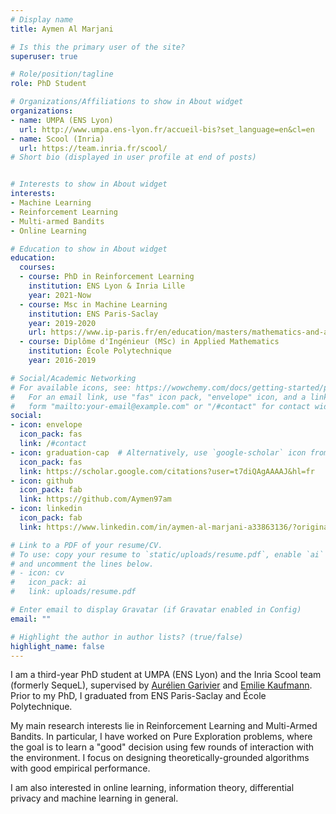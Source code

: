```yaml
---
# Display name
title: Aymen Al Marjani

# Is this the primary user of the site?
superuser: true

# Role/position/tagline
role: PhD Student

# Organizations/Affiliations to show in About widget
organizations:
- name: UMPA (ENS Lyon) 
  url: http://www.umpa.ens-lyon.fr/accueil-bis?set_language=en&cl=en
- name: Scool (Inria)
  url: https://team.inria.fr/scool/
# Short bio (displayed in user profile at end of posts)


# Interests to show in About widget
interests:
- Machine Learning
- Reinforcement Learning
- Multi-armed Bandits
- Online Learning

# Education to show in About widget
education:
  courses:
  - course: PhD in Reinforcement Learning
    institution: ENS Lyon & Inria Lille
    year: 2021-Now
  - course: Msc in Machine Learning
    institution: ENS Paris-Saclay
    year: 2019-2020
    url: https://www.ip-paris.fr/en/education/masters/mathematics-and-applications-program/master-year-2-mathematics-vision-learning
  - course: Diplôme d'Ingénieur (MSc) in Applied Mathematics
    institution: École Polytechnique
    year: 2016-2019

# Social/Academic Networking
# For available icons, see: https://wowchemy.com/docs/getting-started/page-builder/#icons
#   For an email link, use "fas" icon pack, "envelope" icon, and a link in the
#   form "mailto:your-email@example.com" or "/#contact" for contact widget.
social:
- icon: envelope
  icon_pack: fas
  link: /#contact
- icon: graduation-cap  # Alternatively, use `google-scholar` icon from `ai` icon pack
  icon_pack: fas
  link: https://scholar.google.com/citations?user=t7diQAgAAAAJ&hl=fr
- icon: github
  icon_pack: fab
  link: https://github.com/Aymen97am
- icon: linkedin
  icon_pack: fab
  link: https://www.linkedin.com/in/aymen-al-marjani-a33863136/?originalSubdomain=fr

# Link to a PDF of your resume/CV.
# To use: copy your resume to `static/uploads/resume.pdf`, enable `ai` icons in `params.toml`, 
# and uncomment the lines below.
# - icon: cv
#   icon_pack: ai
#   link: uploads/resume.pdf

# Enter email to display Gravatar (if Gravatar enabled in Config)
email: ""

# Highlight the author in author lists? (true/false)
highlight_name: false
---
```


I am a third-year PhD student at UMPA (ENS Lyon) and the Inria Scool team (formerly SequeL), supervised by [Aurélien Garivier](https://perso.ens-lyon.fr/aurelien.garivier/www.math.univ-toulouse.fr/_agarivie/index.html)  and [Emilie Kaufmann](https://emiliekaufmann.github.io/). Prior to my PhD, I graduated from ENS Paris-Saclay and École Polytechnique.

My main research interests lie in Reinforcement Learning and Multi-Armed Bandits. In particular, I have worked on Pure Exploration problems, where the goal is to learn a "good" decision using few rounds of interaction with the environment. I focus on designing theoretically-grounded algorithms with good empirical performance.

I am also interested in online learning, information theory, differential privacy and machine learning in general. 


